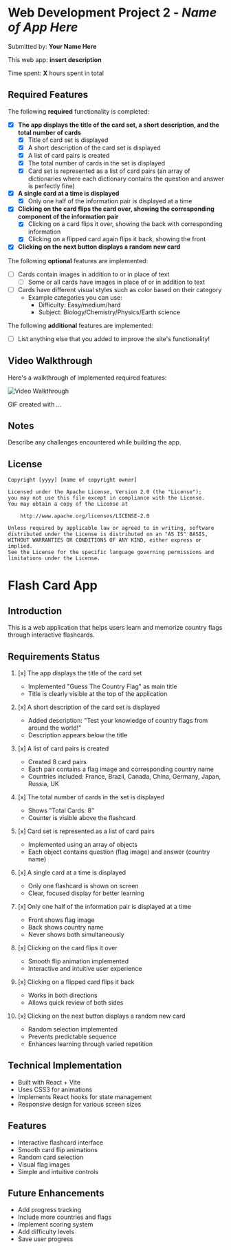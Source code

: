 # Web Development Project 2 - *Name of App Here*

Submitted by: **Your Name Here**

This web app: **insert description**

Time spent: **X** hours spent in total

## Required Features

The following **required** functionality is completed:


- [x] **The app displays the title of the card set, a short description, and the total number of cards**
  - [x] Title of card set is displayed 
  - [x] A short description of the card set is displayed 
  - [x] A list of card pairs is created
  - [x] The total number of cards in the set is displayed 
  - [x] Card set is represented as a list of card pairs (an array of dictionaries where each dictionary contains the question and answer is perfectly fine)
- [x] **A single card at a time is displayed**
  - [x] Only one half of the information pair is displayed at a time
- [x] **Clicking on the card flips the card over, showing the corresponding component of the information pair**
  - [x] Clicking on a card flips it over, showing the back with corresponding information 
  - [x] Clicking on a flipped card again flips it back, showing the front
- [x] **Clicking on the next button displays a random new card**

The following **optional** features are implemented:

- [ ] Cards contain images in addition to or in place of text
  - [ ] Some or all cards have images in place of or in addition to text
- [ ] Cards have different visual styles such as color based on their category
  - Example categories you can use:
    - Difficulty: Easy/medium/hard
    - Subject: Biology/Chemistry/Physics/Earth science

The following **additional** features are implemented:

* [ ] List anything else that you added to improve the site's functionality!

## Video Walkthrough

Here's a walkthrough of implemented required features:

<img src='http://i.imgur.com/link/to/your/gif/file.gif' title='Video Walkthrough' width='' alt='Video Walkthrough' />

<!-- Replace this with whatever GIF tool you used! -->
GIF created with ...  
<!-- Recommended tools:
[Kap](https://getkap.co/) for macOS
[ScreenToGif](https://www.screentogif.com/) for Windows
[peek](https://github.com/phw/peek) for Linux. -->

## Notes

Describe any challenges encountered while building the app.

## License

    Copyright [yyyy] [name of copyright owner]

    Licensed under the Apache License, Version 2.0 (the "License");
    you may not use this file except in compliance with the License.
    You may obtain a copy of the License at

        http://www.apache.org/licenses/LICENSE-2.0

    Unless required by applicable law or agreed to in writing, software
    distributed under the License is distributed on an "AS IS" BASIS,
    WITHOUT WARRANTIES OR CONDITIONS OF ANY KIND, either express or implied.
    See the License for the specific language governing permissions and
    limitations under the License.

# Flash Card App

## Introduction
This is a web application that helps users learn and memorize country flags through interactive flashcards.

## Requirements Status

1. [x] The app displays the title of the card set
   - Implemented "Guess The Country Flag" as main title
   - Title is clearly visible at the top of the application

2. [x] A short description of the card set is displayed
   - Added description: "Test your knowledge of country flags from around the world!"
   - Description appears below the title

3. [x] A list of card pairs is created
   - Created 8 card pairs
   - Each pair contains a flag image and corresponding country name
   - Countries included: France, Brazil, Canada, China, Germany, Japan, Russia, UK

4. [x] The total number of cards in the set is displayed
   - Shows "Total Cards: 8"
   - Counter is visible above the flashcard

5. [x] Card set is represented as a list of card pairs
   - Implemented using an array of objects
   - Each object contains question (flag image) and answer (country name)

6. [x] A single card at a time is displayed
   - Only one flashcard is shown on screen
   - Clear, focused display for better learning

7. [x] Only one half of the information pair is displayed at a time
   - Front shows flag image
   - Back shows country name
   - Never shows both simultaneously

8. [x] Clicking on the card flips it over
   - Smooth flip animation implemented
   - Interactive and intuitive user experience

9. [x] Clicking on a flipped card flips it back
   - Works in both directions
   - Allows quick review of both sides

10. [x] Clicking on the next button displays a random new card
    - Random selection implemented
    - Prevents predictable sequence
    - Enhances learning through varied repetition

## Technical Implementation
- Built with React + Vite
- Uses CSS3 for animations
- Implements React hooks for state management
- Responsive design for various screen sizes

## Features
- Interactive flashcard interface
- Smooth card flip animations
- Random card selection
- Visual flag images
- Simple and intuitive controls

## Future Enhancements
- Add progress tracking
- Include more countries and flags
- Implement scoring system
- Add difficulty levels
- Save user progress